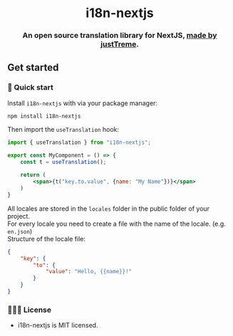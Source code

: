 <h1 align="center">i18n-nextjs</h1>
<h3 align="center">
  An open source translation library for NextJS, <a href="https://klingenberg-dev.de">made by justTreme</a>.
</h3>

## Get started

### 🐇 Quick start

Install `i18n-nextjs` with via your package manager:

```
npm install i18n-nextjs
```

Then import the `useTranslation` hook:

```jsx
import { useTranslation } from "i18n-nextjs";

export const MyComponent = () => {
    const t = useTranslation();
    
    return (
        <span>{t("key.to.value", {name: "My Name"})}</span>
    )
}
```

All locales are stored in the `locales` folder in the public folder of your project.
<br>
For every locale you need to create a file with the name of the locale. (e.g. `en.json`)
<br>
Structure of the locale file:

```json
{
    "key": {
        "to": {
            "value": "Hello, {{name}}!"
        }
    }
}
```

### 👩🏻‍⚖️ License

- i18n-nextjs is MIT licensed.

